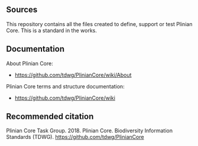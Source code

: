 ## Sources
This repository contains all the files created to define, support or test Plinian Core. This is a standard in the works. 

## Documentation

About Plinian Core:
* https://github.com/tdwg/PlinianCore/wiki/About

Plinian Core terms and structure documentation:
*  https://github.com/tdwg/PlinianCore/wiki

## Recommended citation

Plinian Core Task Group. 2018. Plinian Core. Biodiversity Information Standards (TDWG).
https://github.com/tdwg/PlinianCore

